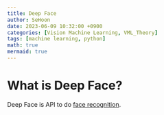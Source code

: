 ```yaml
---
title: Deep Face
author: SeHoon
date: 2023-06-09 10:32:00 +0900
categories: [Vision Machine Learning, VML_Theory]
tags: [machine learning, python]
math: true
mermaid: true
---
```


# What is Deep Face?

Deep Face is API to do [face recognition](https://csh970605.github.io/posts/Face-Recognition/).